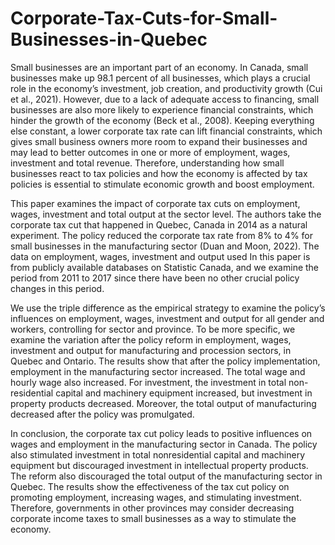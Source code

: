# Corporate-Tax-Cuts-for-Small-Businesses-in-Quebec

Small businesses are an important part of an economy. In Canada, small businesses make up 98.1 percent of all businesses, which plays a crucial role in the economy’s investment, job creation, and productivity growth (Cui et al., 2021). However, due to a lack of adequate access to financing, small businesses are also more likely to experience financial constraints, which hinder the growth of the economy (Beck et al., 2008). Keeping everything else constant, a lower corporate tax rate can lift financial constraints, which gives small business owners more room to expand their businesses and may lead to better outcomes in one or more of employment, wages, investment and total revenue. Therefore, understanding how small businesses react to tax policies and how the economy is affected by tax policies is essential to stimulate economic growth and boost employment.

This paper examines the impact of corporate tax cuts on employment, wages, investment and total output at the sector level. The authors take the corporate tax cut that happened in Quebec, Canada in 2014 as a natural experiment. The policy reduced the corporate tax rate from 8% to 4% for small businesses in the manufacturing sector (Duan and Moon, 2022). The data on employment, wages, investment and output used In this paper is from publicly available databases on Statistic Canada, and we examine the period from 2011 to 2017 since there have been no other crucial policy changes in this period.

We use the triple difference as the empirical strategy to examine the policy’s influences on employment, wages, investment and output for all gender and workers, controlling for sector and province. To be more specific, we examine the variation after the policy reform in employment, wages, investment and output for manufacturing and procession sectors, in Quebec and Ontario. The results show that after the policy implementation, employment in the manufacturing sector increased. The total wage and hourly wage also increased. For investment, the investment in total non-residential capital and machinery equipment increased, but investment in property products decreased. Moreover, the total output of manufacturing decreased after the policy was promulgated.

In conclusion, the corporate tax cut policy leads to positive influences on wages and employment in the manufacturing sector in Canada. The policy also stimulated investment in total nonresidential capital and machinery equipment but discouraged investment in intellectual property products. The reform also discouraged the total output of the manufacturing sector in Quebec. The results show the effectiveness of the tax cut policy on promoting employment, increasing wages, and stimulating investment. Therefore, governments in other provinces may consider decreasing corporate income taxes to small businesses as a way to stimulate the economy.
